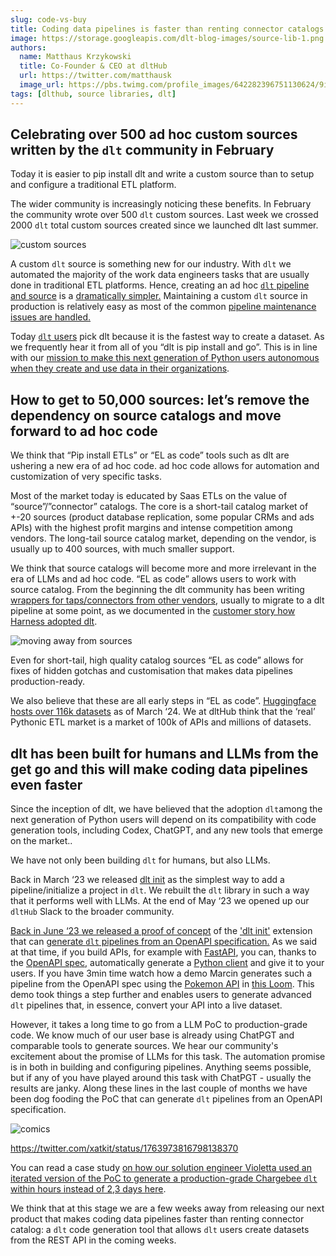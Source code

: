 ```yaml
---
slug: code-vs-buy
title: Coding data pipelines is faster than renting connector catalogs
image: https://storage.googleapis.com/dlt-blog-images/source-lib-1.png
authors:
  name: Matthaus Krzykowski
  title: Co-Founder & CEO at dltHub
  url: https://twitter.com/matthausk
  image_url: https://pbs.twimg.com/profile_images/642282396751130624/9ixo0Opj_400x400.jpg
tags: [dlthub, source libraries, dlt]
---
```


## **Celebrating over 500 ad hoc custom sources written by the** `dlt` **community in February**

Today it is easier to pip install dlt and write a custom source than to setup and configure a traditional ETL platform.

The wider community is increasingly noticing these benefits. In February the community wrote over 500 `dlt` custom sources. Last week we crossed 2000 `dlt` total custom sources created since we launched dlt last summer.

![custom sources](https://storage.googleapis.com/dlt-blog-images/source-lib-1.png)


A custom `dlt` source is something new for our industry. With `dlt` we automated the majority of the work data engineers tasks that are usually done in traditional ETL platforms. Hence, creating an ad hoc [`dlt` pipeline and source](https://dlthub.com/docs/walkthroughs/create-a-pipeline) is a [dramatically simpler.](https://dlthub.com/docs/build-a-pipeline-tutorial#the-simplest-pipeline-1-liner-to-load-data-with-schema-evolution) Maintaining a custom `dlt` source in production is relatively easy as most of the common [pipeline maintenance issues are handled.](https://dlthub.com/docs/build-a-pipeline-tutorial#governance-support-in-dlt-pipelines)

Today [`dlt` users](https://dlthub.com/docs/blog/dlthub-who-we-serve) pick dlt because it is the fastest way to create a dataset. As we frequently hear it from all of you “dlt is pip install and go”. This is in line with our [mission to make this next generation of Python users autonomous when they create and use data in their organizations](https://dlthub.com/docs/blog/dlthub-mission).

## How to get to 50,000 sources: let’s remove the dependency on source catalogs and move forward to ad hoc code

We think that “Pip install ETLs” or “EL as code” tools such as dlt are ushering a new era of ad hoc code. ad hoc code allows for automation and customization of very specific tasks.

Most of the market today is educated by Saas ETLs on the value of “source”/”connector” catalogs. The core is a short-tail catalog market of +-20 sources (product database replication, some popular CRMs and ads APIs) with the highest profit margins and intense competition among vendors. The long-tail source catalog market, depending on the vendor, is usually up to 400 sources, with much smaller support.

We think that source catalogs will become more and more irrelevant in the era of LLMs and ad hoc code. “EL as code” allows users to work with source catalog. From the beginning the dlt community has been writing [wrappers for taps/connectors from other vendors](https://github.com/z3z1ma/alto/blob/main/example_proj/asana_pipeline.py), usually to migrate to a dlt pipeline at some point, as we documented in the [customer story how Harness adopted dlt](https://dlthub.com/success-stories/harness/).

![moving away from sources](https://storage.googleapis.com/dlt-blog-images/source-lib-2.png)

Even for short-tail, high quality catalog sources “EL as code” allows for fixes of hidden gotchas and customisation that makes data pipelines production-ready.

We also believe that these are all early steps in “EL as code”. [Huggingface hosts over 116k datasets](https://huggingface.co/datasets) as of March ‘24. We at dltHub think that the ‘real’ Pythonic ETL market is a market of 100k of APIs and millions of datasets.

## dlt has been built for humans and LLMs from the get go and this will make coding data pipelines even faster

Since the inception of dlt, we have believed that the adoption `dlt`among the next generation of Python users will depend on its compatibility with code generation tools, including Codex, ChatGPT, and any new tools that emerge on the market..

We have not only been building `dlt` for humans, but also LLMs.

Back in March ‘23 we released [dlt init](https://dlthub.com/docs/getting-started) as the simplest way to add a pipeline/initialize a project in `dlt`. We rebuilt the `dlt` library in such a way that it performs well with LLMs. At the end of May ‘23 we opened up our `dltHub` Slack to the broader community.


[Back in June ‘23 we released a proof of concept](https://dlthub.com/docs/blog/open-api-spec-for-dlt-init) of the ['dlt init'](https://dlthub.com/docs/walkthroughs/create-a-pipeline) extension that can [generate `dlt` pipelines from an OpenAPI specification.](https://github.com/dlt-hub/dlt-init-openapi) As we said at that time, if you build APIs, for example with [FastAPI](https://fastapi.tiangolo.com/), you can, thanks to the [OpenAPI spec,](https://spec.openapis.org/oas/v3.1.0) automatically generate a [Python client](https://pypi.org/project/openapi-python-client/0.6.0a4/) and give it to your users. If you have 3min time watch how a demo Marcin generates such a pipeline from the OpenAPI spec using the [Pokemon API](https://pokeapi.co/) in [this Loom](https://www.loom.com/share/2806b873ba1c4e0ea382eb3b4fbaf808?sid=501add8b-90a0-4734-9620-c6184d840995). This demo took things a step further and enables users to generate advanced `dlt` pipelines that, in essence, convert your API into a live dataset.


However, it takes a long time to go from a LLM PoC to production-grade code. We know much of our user base is already using ChatPGT and comparable tools to generate sources. We hear our community's excitement about the promise of LLMs for this task. The automation promise is in both in building and configuring pipelines. Anything seems possible, but if any of you have played around this task with ChatPGT - usually the results are janky.  Along these lines in the last couple of months we have been dog fooding the PoC that can generate `dlt` pipelines from an OpenAPI specification.

![comics](https://storage.googleapis.com/dlt-blog-images/source-lib-3.png)

https://twitter.com/xatkit/status/1763973816798138370

You can read a case study [on how our solution engineer Violetta used an iterated version of the PoC to generate a production-grade  Chargebee `dlt` within hours instead of 2,3 days here](https://dlthub.com/docs/blog/openapi-generation-chargebee).

We think that at this stage we are a few weeks away from releasing our next product that makes coding data pipelines faster than renting connector catalog: a `dlt` code generation tool that allows `dlt` users create datasets from the REST API in the coming weeks.